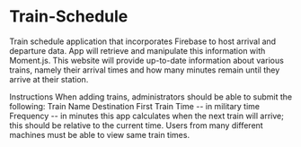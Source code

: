 # Train-Schedule

Train schedule application that incorporates Firebase to host arrival and departure data. App will retrieve and manipulate this information with Moment.js. This website will provide up-to-date information about various trains, namely their arrival times and how many minutes remain until they arrive at their station.

Instructions
When adding trains, administrators should be able to submit the following:
Train Name
Destination
First Train Time -- in military time
Frequency -- in minutes
this app calculates when the next train will arrive; this should be relative to the current time.
Users from many different machines must be able to view same train times.
